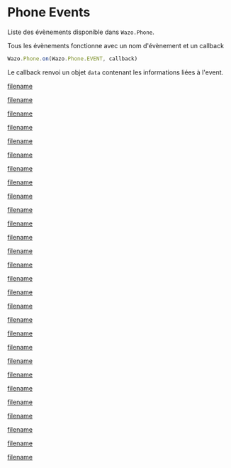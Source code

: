 # Phone Events

Liste des évènements disponible dans `Wazo.Phone`.

Tous les évènements fonctionne avec un nom d'évènement et un callback
```js
Wazo.Phone.on(Wazo.Phone.EVENT, callback)
```

Le callback renvoi un objet `data` contenant les informations liées à l'event.

[filename](phoneEvents/messageTypeChat.md ':include')

[filename](phoneEvents/messageTypeSignal.md ':include')

[filename](phoneEvents/onCallAccepted.md ':include')

[filename](phoneEvents/onCallAnswered.md ':include')

[filename](phoneEvents/onCallCanceled.md ':include')

[filename](phoneEvents/onCallended.md ':include')

[filename](phoneEvents/onCallEnding.md ':include')

[filename](phoneEvents/onCallError.md ':include')

[filename](phoneEvents/onCallFailed.md ':include')

[filename](phoneEvents/onCallHeld.md ':include')

[filename](phoneEvents/onCallIncoming.md ':include')

[filename](phoneEvents/onCallMuted.md ':include')

[filename](phoneEvents/onCallOutgoing.md ':include')

[filename](phoneEvents/onCallRejected.md ':include')

[filename](phoneEvents/onCallResumed.md ':include')

[filename](phoneEvents/onCallUnheld.md ':include')

[filename](phoneEvents/onCallUnmuted.md ':include')

[filename](phoneEvents/onCameraDisabled.md ':include')

[filename](phoneEvents/onCameraResumed.md ':include')

[filename](phoneEvents/onChat.md ':include')

[filename](phoneEvents/onMessage.md ':include')

[filename](phoneEvents/onPlayHangupSound.md ':include')

[filename](phoneEvents/onPlayInboundCallSignalSound.md ':include')

[filename](phoneEvents/onPlayProgressSound.md ':include')

[filename](phoneEvents/onPlayRingSound.md ':include')

[filename](phoneEvents/onSignal.md ':include')

[filename](phoneEvents/onTerminateSound.md ':include')

[filename](phoneEvents/onVideoStream.md ':include')